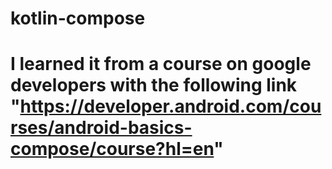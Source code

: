 # kotlin-compose
# I learned it from a course on google developers with the following link "https://developer.android.com/courses/android-basics-compose/course?hl=en"
